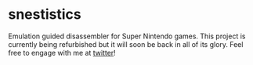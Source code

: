 snestistics
===========
Emulation guided disassembler for Super Nintendo games.
This project is currently being refurbished but it will soon be back in all of its glory.
Feel free to engage with me at [twitter](https://twitter.com/anders_breakin)!
